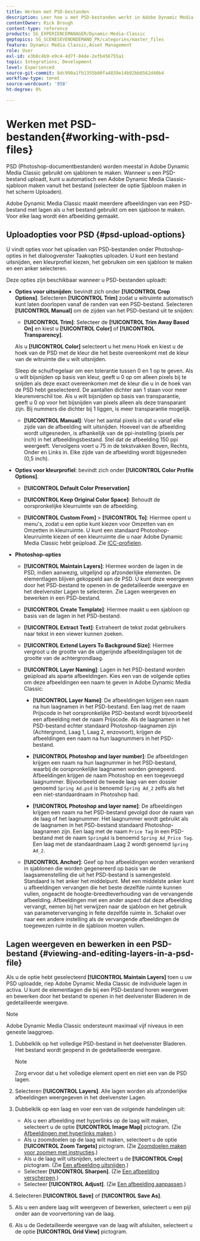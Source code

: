 ```yaml
---
title: Werken met PSD-bestanden
description: Leer hoe u met PSD-bestanden werkt in Adobe Dynamic Media Classic.
contentOwner: Rick Brough
content-type: reference
products: SG_EXPERIENCEMANAGER/Dynamic-Media-Classic
geptopics: SG_SCENESEVENONDEMAND_PK/categories/master_files
feature: Dynamic Media Classic,Asset Management
role: User
exl-id: e3b8c4b9-e9c4-4d7f-84de-2efb456755a1
topic: Integrations, Development
level: Experienced
source-git-commit: 8dc990a1fb1355b00fa4839e14b92bb6562d40b4
workflow-type: tm+mt
source-wordcount: '958'
ht-degree: 0%

---
```


# Werken met PSD-bestanden{#working-with-psd-files}

<!--   USED TO BE AN OPTION UNDER COLOR PROFILE OPTIONS * **Convert To sRGB (default)**: Converts to sRGB (Standard Red Green Blue). sRGB is the recommended color space for displaying images on Web pages. -->

PSD (Photoshop-documentbestanden) worden meestal in Adobe Dynamic Media Classic gebruikt om sjablonen te maken. Wanneer u een PSD-bestand uploadt, kunt u automatisch een Adobe Dynamic Media Classic-sjabloon maken vanuit het bestand (selecteer de optie Sjabloon maken in het scherm Uploaden).

Adobe Dynamic Media Classic maakt meerdere afbeeldingen van een PSD-bestand met lagen als u het bestand gebruikt om een sjabloon te maken. Voor elke laag wordt één afbeelding gemaakt.

## Uploadopties voor PSD {#psd-upload-options}

U vindt opties voor het uploaden van PSD-bestanden onder Photoshop-opties in het dialoogvenster Taakopties uploaden. U kunt een bestand uitsnijden, een kleurprofiel kiezen, het gebruiken om een sjabloon te maken en een anker selecteren.

Deze opties zijn beschikbaar wanneer u PSD-bestanden uploadt:

* **Opties voor uitsnijden**: bevindt zich onder **[!UICONTROL Crop Options]**. Selecteren **[!UICONTROL Trim]** zodat u witruimte automatisch kunt laten doorlopen vanaf de randen van een PSD-bestand. Selecteren **[!UICONTROL Manual]** om de zijden van het PSD-bestand uit te snijden:

   * **[!UICONTROL Trim]**: Selecteer de **[!UICONTROL Trim Away Based On]** en kiest u **[!UICONTROL Color]** of **[!UICONTROL Transparency]**.

  Als u **[!UICONTROL Color]** selecteert u het menu Hoek en kiest u de hoek van de PSD met de kleur die het beste overeenkomt met de kleur van de witruimte die u wilt uitsnijden.

  Sleep de schuifregelaar om een tolerantie tussen 0 en 1 op te geven. Als u wilt bijsnijden op basis van kleur, geeft u 0 op om alleen pixels bij te snijden als deze exact overeenkomen met de kleur die u in de hoek van de PSD hebt geselecteerd. De aantallen dichter aan 1 staan voor meer kleurenverschil toe. Als u wilt bijsnijden op basis van transparantie, geeft u 0 op voor het bijsnijden van pixels alleen als deze transparant zijn. Bij nummers die dichter bij 1 liggen, is meer transparantie mogelijk.

   * **[!UICONTROL Manual]**: Voer het aantal pixels in dat u vanaf elke zijde van de afbeelding wilt uitsnijden. Hoeveel van de afbeelding wordt uitgesneden, is afhankelijk van de ppi-instelling (pixels per inch) in het afbeeldingsbestand. Stel dat de afbeelding 150 ppi weergeeft. Vervolgens voert u 75 in de tekstvakken Boven, Rechts, Onder en Links in. Elke zijde van de afbeelding wordt bijgesneden (0,5 inch).

* **Opties voor kleurprofiel**: bevindt zich onder **[!UICONTROL Color Profile Options]**.

   * **[!UICONTROL Default Color Preservation]**

   * **[!UICONTROL Keep Original Color Space]**: Behoudt de oorspronkelijke kleurruimte van de afbeelding.

   * **[!UICONTROL Custom From]** > **[!UICONTROL To]**: Hiermee opent u menu&#39;s, zodat u een optie kunt kiezen voor Omzetten van en Omzetten in kleurruimte. U kunt een standaard Photoshop-kleurruimte kiezen of een kleurruimte die u naar Adobe Dynamic Media Classic hebt geüpload. Zie [ICC-profielen](/help/using/icc-profiles.md).

* **Photoshop-opties**

   * **[!UICONTROL Maintain Layers]**: Hiermee worden de lagen in de PSD, indien aanwezig, uitgelijnd op afzonderlijke elementen. De elementlagen blijven gekoppeld aan de PSD. U kunt deze weergeven door het PSD-bestand te openen in de gedetailleerde weergave en het deelvenster Lagen te selecteren. Zie Lagen weergeven en bewerken in een PSD-bestand.

   * **[!UICONTROL Create Template]**: Hiermee maakt u een sjabloon op basis van de lagen in het PSD-bestand.

   * **[!UICONTROL Extract Text]**: Extraheert de tekst zodat gebruikers naar tekst in een viewer kunnen zoeken.

   * **[!UICONTROL Extend Layers To Background Size]**: Hiermee vergroot u de grootte van de uitgerijnde afbeeldingslagen tot de grootte van de achtergrondlaag.

   * **[!UICONTROL Layer Naming]**: Lagen in het PSD-bestand worden geüpload als aparte afbeeldingen. Kies een van de volgende opties om deze afbeeldingen een naam te geven in Adobe Dynamic Media Classic:

      * **[!UICONTROL Layer Name]**: De afbeeldingen krijgen een naam na hun laagnamen in het PSD-bestand. Een laag met de naam Prijscode in het oorspronkelijke PSD-bestand wordt bijvoorbeeld een afbeelding met de naam Prijscode. Als de laagnamen in het PSD-bestand echter standaard Photoshop-laagnamen zijn (Achtergrond, Laag 1, Laag 2, enzovoort), krijgen de afbeeldingen een naam na hun laagnummers in het PSD-bestand. <!-- not their default layer names -->

      * **[!UICONTROL Photoshop and layer number]**: De afbeeldingen krijgen een naam na hun laagnummer in het PSD-bestand, waarbij de oorspronkelijke laagnamen worden genegeerd. Afbeeldingen krijgen de naam Photoshop en een toegevoegd laagnummer. Bijvoorbeeld de tweede laag van een dossier genoemd `Spring Ad.psd` is benoemd `Spring Ad_2` zelfs als het een niet-standaardnaam in Photoshop had.

      * **[!UICONTROL Photoshop and layer name]**: De afbeeldingen krijgen een naam na het PSD-bestand gevolgd door de naam van de laag of het laagnummer. Het laagnummer wordt gebruikt als de laagnamen in het PSD-bestand standaard Photoshop-laagnamen zijn. Een laag met de naam `Price Tag` in een PSD-bestand met de naam `SpringAd` is benoemd `Spring Ad_Price Tag`. Een laag met de standaardnaam Laag 2 wordt genoemd `Spring Ad_2`.

   * **[!UICONTROL Anchor]**: Geef op hoe afbeeldingen worden verankerd in sjablonen die worden gegenereerd op basis van de laagsamenstelling die uit het PSD-bestand is samengesteld. Standaard is het anker het middelpunt. Met een middelste anker kunt u afbeeldingen vervangen die het beste dezelfde ruimte kunnen vullen, ongeacht de hoogte-breedteverhouding van de vervangende afbeelding. Afbeeldingen met een ander aspect dat deze afbeelding vervangt, nemen bij het verwijzen naar de sjabloon en het gebruik van parametervervanging in feite dezelfde ruimte in. Schakel over naar een andere instelling als de vervangende afbeeldingen de toegewezen ruimte in de sjabloon moeten vullen.

## Lagen weergeven en bewerken in een PSD-bestand {#viewing-and-editing-layers-in-a-psd-file}

Als u de optie hebt geselecteerd **[!UICONTROL Maintain Layers]** toen u uw PSD uploadde, riep Adobe Dynamic Media Classic de individuele lagen in activa. U kunt de elementlagen die bij een PSD-bestand horen weergeven en bewerken door het bestand te openen in het deelvenster Bladeren in de gedetailleerde weergave.

>[!NOTE]
>
>Adobe Dynamic Media Classic ondersteunt maximaal vijf niveaus in een geneste laaggroep.

1. Dubbelklik op het volledige PSD-bestand in het deelvenster Bladeren. Het bestand wordt geopend in de gedetailleerde weergave.

   >[!NOTE]
   >
   >Zorg ervoor dat u het volledige element opent en niet een van de PSD lagen.

1. Selecteren **[!UICONTROL Layers]**. Alle lagen worden als afzonderlijke afbeeldingen weergegeven in het deelvenster Lagen.
1. Dubbelklik op een laag en voer een van de volgende handelingen uit:

   * Als u een afbeelding met hyperlinks op de laag wilt maken, selecteert u de optie **[!UICONTROL Image Map]** pictogram. (Zie [Afbeeldingen met hyperlinks maken](creating-image-maps.md#creating_image_maps).)
   * Als u zoomdoelen op de laag wilt maken, selecteert u de optie **[!UICONTROL Zoom Targets]** pictogram. (Zie [Zoomdoelen maken voor zoomen met instructies](creating-zoom-targets-guided-zoom.md#creating_zoom_targets_for_guided_zoom).)
   * Als u de laag wilt uitsnijden, selecteert u de **[!UICONTROL Crop]** pictogram. (Zie [Een afbeelding uitsnijden](cropping-image.md#cropping_an_image).)
   * Selecteer **[!UICONTROL Sharpen]**. (Zie [Een afbeelding verscherpen](sharpening-image.md#sharpening_an_image).)
   * Selecteer **[!UICONTROL Adjust]**. (Zie [Een afbeelding aanpassen](adjusting-image.md#adjusting_an_image).)

1. Selecteren **[!UICONTROL Save]** of **[!UICONTROL Save As]**.
1. Als u een andere laag wilt weergeven of bewerken, selecteert u een pijl onder aan de voorvertoning van de laag.
1. Als u de Gedetailleerde weergave van de laag wilt afsluiten, selecteert u de optie **[!UICONTROL Grid View]** pictogram.
